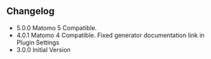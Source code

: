 ## Changelog
- 5.0.0 Matomo 5 Compatible.
- 4.0.1 Matomo 4 Compatible. Fixed generator documentation link in Plugin Settings
- 3.0.0 Initial Version
